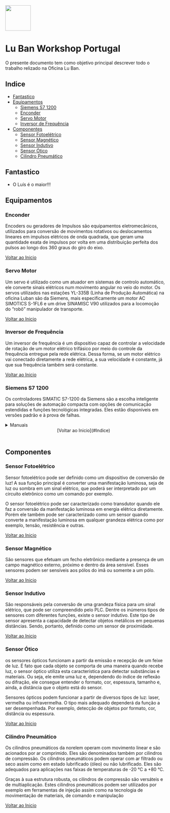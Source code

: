 <img src="https://github.com/LMigu3liPT/Documentation_Luban/blob/main/Grafcets/32_Manual/Imagens_Grafcets/Logo_Luban.png" width="80" />    


# Lu Ban Workshop Portugal

O presente documento tem  como  objetivo  principal  descrever  todo o trabalho relizado na   Oficina   Lu   Ban.

## Indice
- [Fantastico](#fantastico)
- [Equipamentos](#equipamentos)
  - [Siemens S7 1200](#Siemens-S7-1200) 
  - [Enconder](#enconder)
  - [Servo Motor](#servo-motor)
  - [Inversor de Frequência](#inversor-de-frequência)
- [Componentes](#componentes)
  - [Sensor Fotoelétrico](#sensor-fotoelétrico)
  - [Sensor Magnético](#sensor-magnético) 
  - [Sensor Indutivo](#sensor-indutivo) 
  - [Sensor Ótico](#sensor-ótico) 
  - [Cilindro Pneumático](#cilindro-pneumático)

## Fantastico
- O Luís é o maior!!!

## Equipamentos

### Enconder
Encoders ou geradores de Impulsos são equipamentos eletromecânicos, utilizados para conversão de movimentos rotativos ou deslocamentos lineares em impulsos elétricos de onda quadrada, que geram uma quantidade exata de impulsos por volta em uma distribuição perfeita dos pulsos ao longo dos 360 graus do giro do eixo.

[Voltar ao Inicio](#Indice)

### Servo Motor
Um servo é utilizado como um atuador em sistemas de controlo automático, ele converte sinais elétricos num movimento angular no veio do motor. Os servos utilizados nas estações YL-335B (Linha de Produção Automática) na oficina Luban são da Siemens, mais especificamente um motor AC SIMOTICS S-1FL6 e um drive SINAMISC V90 utilizados para a locomoção do “robô” manipulador de transporte.

[Voltar ao Inicio](#Indice)

### Inversor de Frequência
Um inversor de frequência é um dispositivo capaz de controlar a velocidade de rotação de um motor elétrico trifásico por meio do controle da frequência entregue pela rede elétrica. Dessa forma, se um motor elétrico vai conectado diretamente a rede elétrica, a sua velocidade é constante, já que sua frequência também será constante.

[Voltar ao Inicio](#Indice)

### Siemens S7 1200
Os controladores SIMATIC S7-1200 da Siemens são a escolha inteligente para soluções de automação compacta com opções de comunicação estendidas e funções tecnológicas integradas. Eles estão disponíveis em versões padrão e à prova de falhas.

   <details>
     <summary>Manuais</summary>
      <a href="https://assets.new.siemens.com/siemens/assets/api/uuid:c0b52e48-be0a-4737-bf6e-a1b1a1d1fb7e/onlinehelp-v90-pt-pt.pdf">System Manual - Siemens - PLC S7-1200</a>
      <p> <a href="https://euroec.by/assets/files/siemens/s71200_easy_book_en-US_en-US.pdf">Easy Book - Siemens - PLC S7-1200</a></p> </details>
      
<div align="center">
  [Voltar ao Inicio](#Indice)⠀ 
</div>⠀ 

## Componentes
### Sensor Fotoelétrico
Sensor fotoelétrico pode ser definido como um dispositivo de conversão de luz! A sua função principal é converter uma manifestação luminosa, seja de luz ou sombra em um sinal elétrico, que poderá ser interpretado por um circuito eletrônico como um comando por exemplo.

O sensor fotoelétrico pode ser caracterizado como transdutor quando ele faz a conversão da manifestação luminosa em energia elétrica diretamente. Porém ele também pode ser caracterizado como um sensor quando converte a manifestação luminosa em qualquer grandeza elétrica como por exemplo, tensão, resistência e outras.

[Voltar ao Inicio](#Indice)

### Sensor Magnético
São sensores que efetuam um fecho eletrônico mediante a presença de um campo magnético externo, próximo e dentro da área sensível. Esses sensores podem ser sensíveis aos pólos do imã ou somente a um pólo.

[Voltar ao Inicio](#Indice)

### Sensor Indutivo
São responsáveis pela conversão de uma grandeza física para um sinal elétrico, que pode ser compreendido pelo PLC. Dentre os inúmeros tipos de sensores com diferentes funções, existe o sensor indutivo. Este tipo de sensor apresenta a capacidade de detectar objetos metálicos em pequenas distâncias. Sendo, portanto, definido como um sensor de proximidade.

[Voltar ao Inicio](#Indice)

### Sensor Ótico

os sensores ópticos funcionam a partir da emissão e recepção de um feixe de luz. É fato que cada objeto se comporta de uma maneira quando recebe luz, o sensor óptico utiliza esta característica para detectar substâncias e materiais. Ou seja, ele emite uma luz e, dependendo do índice de reflexão ou difração, ele consegue entender o formato, cor, espessura, tamanho e, ainda, a distância que o objeto está do sensor.

Sensores ópticos podem funcionar a partir de diversos tipos de luz: laser, vermelha ou infravermelha. O tipo mais adequado dependerá da função a ser desempenhada. Por exemplo, detecção de objetos por formato, cor, distância ou espessura.

[Voltar ao Inicio](#Indice)

### Cilindro Pneumático

Os cilindros pneumáticos da norelem operam com movimento linear e são acionados por ar comprimido. Eles são denominados também por cilindros de compressão. Os cilindros pneumáticos podem operar com ar filtrado ou seco assim como em estado lubrificado (óleo) ou não lubrificado. Eles são adequados para aplicações nas faixas de temperaturas de -20 °C a +80 °C.

Graças à sua estrutura robusta, os cilindros de compressão são versáteis e de multiaplicação. Estes cilindros pneumáticos podem ser utilizados por exemplo em ferramentas de injeção assim como na tecnologia de movimentação de materiais, de comando e manipulação 

[Voltar ao Inicio](#Indice)


